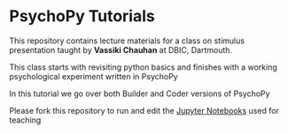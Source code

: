 # PsychoPy Tutorials 
This repository contains lecture materials for a class on stimulus 
presentation taught by **Vassiki Chauhan** at DBIC, Dartmouth. 

This class starts with revisiting python basics and finishes with a working
psychological experiment written in PsychoPy

In this tutorial we go over both Builder and Coder versions of PsychoPy

Please fork this repository to run and edit the [Jupyter Notebooks](http://jupyter.org) used for teaching 
